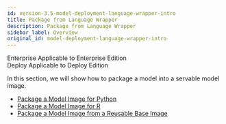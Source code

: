 ```yaml
---
id: version-3.5-model-deployment-language-wrapper-intro
title: Package from Language Wrapper
description: Package from Language Wrapper
sidebar_label: Overview
original_id: model-deployment-language-wrapper-intro
---
```


<div class="label-sect">
  <div class="ee-only tooltip">Enterprise
    <span class="tooltiptext">Applicable to Enterprise Edition</span>
  </div>
  <div class="deploy-only tooltip">Deploy
    <span class="tooltiptext">Applicable to Deploy Edition</span>
  </div>
</div>

In this section, we will show how to package a model into a servable model image.

- [Package a Model Image for Python](model-deployment-language-wrapper-python)
- [Package a Model Image for R](model-deployment-language-wrapper-r)
- [Package a Model Image from a Reusable Base Image](model-deployment-language-wrapper-reusable-base-image)
